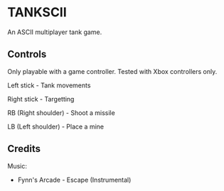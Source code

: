 # TANKSCII
An ASCII multiplayer tank game.

## Controls
Only playable with a game controller. Tested with Xbox controllers only.


Left stick - Tank movements

Right stick - Targetting

RB (Right shoulder) - Shoot a missile

LB (Left shoulder) - Place a mine


## Credits

Music:
- Fynn's Arcade - Escape (Instrumental)